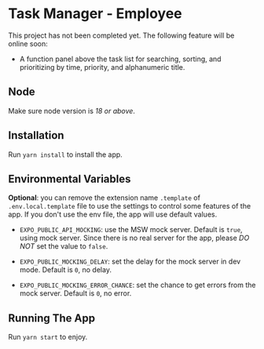 # Task Manager - Employee

This project has not been completed yet. The following feature will be online soon:

- A function panel above the task list for searching, sorting, and prioritizing by time, priority, and alphanumeric title.

## Node

Make sure node version is _18 or above_.

## Installation

Run `yarn install` to install the app.

## Environmental Variables

**Optional**: you can remove the extension name `.template` of `.env.local.template` file to use the settings to control some features of the app. If you don't use the env file, the app will use default values.

- `EXPO_PUBLIC_API_MOCKING`: use the MSW mock server. Default is `true`, using mock server. Since there is no real server for the app, please _DO NOT_ set the value to `false`.

- `EXPO_PUBLIC_MOCKING_DELAY`: set the delay for the mock server in dev mode. Default is `0`, no delay.

- `EXPO_PUBLIC_MOCKING_ERROR_CHANCE`: set the chance to get errors from the mock server. Default is `0`, no error.

## Running The App

Run `yarn start` to enjoy.
